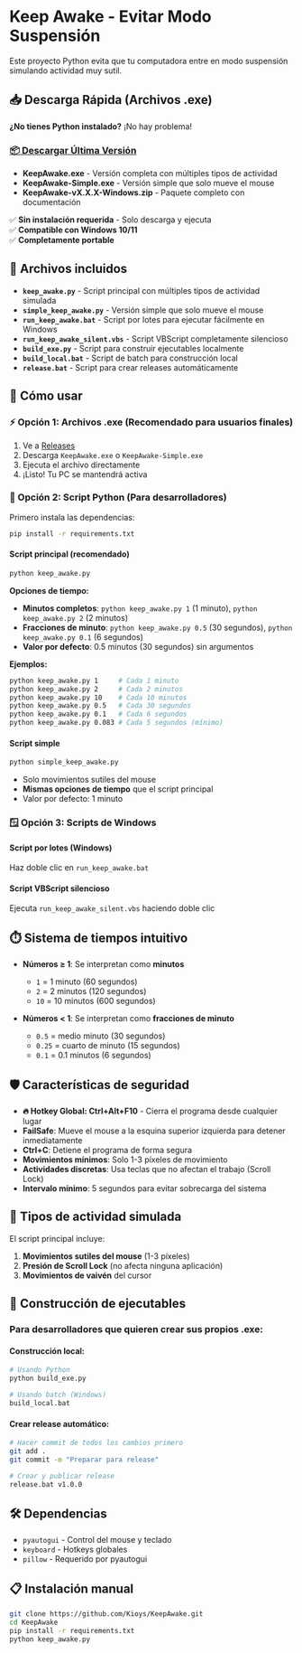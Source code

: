 # Keep Awake - Evitar Modo Suspensión

Este proyecto Python evita que tu computadora entre en modo suspensión simulando actividad muy sutil.

## 📥 Descarga Rápida (Archivos .exe)

**¿No tienes Python instalado?** ¡No hay problema!

### [📦 Descargar Última Versión](../../releases/latest)

- **KeepAwake.exe** - Versión completa con múltiples tipos de actividad
- **KeepAwake-Simple.exe** - Versión simple que solo mueve el mouse
- **KeepAwake-vX.X.X-Windows.zip** - Paquete completo con documentación

✅ **Sin instalación requerida** - Solo descarga y ejecuta  
✅ **Compatible con Windows 10/11**  
✅ **Completamente portable**

## 📁 Archivos incluidos

- **`keep_awake.py`** - Script principal con múltiples tipos de actividad simulada
- **`simple_keep_awake.py`** - Versión simple que solo mueve el mouse
- **`run_keep_awake.bat`** - Script por lotes para ejecutar fácilmente en Windows
- **`run_keep_awake_silent.vbs`** - Script VBScript completamente silencioso
- **`build_exe.py`** - Script para construir ejecutables localmente
- **`build_local.bat`** - Script de batch para construcción local
- **`release.bat`** - Script para crear releases automáticamente

## 🚀 Cómo usar

### ⚡ Opción 1: Archivos .exe (Recomendado para usuarios finales)

1. Ve a [Releases](../../releases/latest)
2. Descarga `KeepAwake.exe` o `KeepAwake-Simple.exe`
3. Ejecuta el archivo directamente
4. ¡Listo! Tu PC se mantendrá activa

### 🐍 Opción 2: Script Python (Para desarrolladores)

Primero instala las dependencias:
```bash
pip install -r requirements.txt
```

#### Script principal (recomendado)
```bash
python keep_awake.py
```

**Opciones de tiempo:**
- **Minutos completos**: `python keep_awake.py 1` (1 minuto), `python keep_awake.py 2` (2 minutos)
- **Fracciones de minuto**: `python keep_awake.py 0.5` (30 segundos), `python keep_awake.py 0.1` (6 segundos)
- **Valor por defecto**: 0.5 minutos (30 segundos) sin argumentos

**Ejemplos:**
```bash
python keep_awake.py 1     # Cada 1 minuto
python keep_awake.py 2     # Cada 2 minutos
python keep_awake.py 10    # Cada 10 minutos
python keep_awake.py 0.5   # Cada 30 segundos
python keep_awake.py 0.1   # Cada 6 segundos
python keep_awake.py 0.083 # Cada 5 segundos (mínimo)
```

#### Script simple
```bash
python simple_keep_awake.py
```
- Solo movimientos sutiles del mouse
- **Mismas opciones de tiempo** que el script principal
- Valor por defecto: 1 minuto

### 🪟 Opción 3: Scripts de Windows

#### Script por lotes (Windows)
Haz doble clic en `run_keep_awake.bat`

#### Script VBScript silencioso
Ejecuta `run_keep_awake_silent.vbs` haciendo doble clic

## ⏱️ Sistema de tiempos intuitivo

- **Números ≥ 1**: Se interpretan como **minutos**
  - `1` = 1 minuto (60 segundos)
  - `2` = 2 minutos (120 segundos)
  - `10` = 10 minutos (600 segundos)

- **Números < 1**: Se interpretan como **fracciones de minuto**
  - `0.5` = medio minuto (30 segundos)
  - `0.25` = cuarto de minuto (15 segundos)
  - `0.1` = 0.1 minutos (6 segundos)

## 🛡️ Características de seguridad

- **🔥 Hotkey Global: Ctrl+Alt+F10** - Cierra el programa desde cualquier lugar
- **FailSafe**: Mueve el mouse a la esquina superior izquierda para detener inmediatamente
- **Ctrl+C**: Detiene el programa de forma segura
- **Movimientos mínimos**: Solo 1-3 píxeles de movimiento
- **Actividades discretas**: Usa teclas que no afectan el trabajo (Scroll Lock)
- **Intervalo mínimo**: 5 segundos para evitar sobrecarga del sistema

## 🎯 Tipos de actividad simulada

El script principal incluye:
1. **Movimientos sutiles del mouse** (1-3 píxeles)
2. **Presión de Scroll Lock** (no afecta ninguna aplicación)
3. **Movimientos de vaivén** del cursor

## 🔧 Construcción de ejecutables

### Para desarrolladores que quieren crear sus propios .exe:

#### Construcción local:
```bash
# Usando Python
python build_exe.py

# Usando batch (Windows)
build_local.bat
```

#### Crear release automático:
```bash
# Hacer commit de todos los cambios primero
git add .
git commit -m "Preparar para release"

# Crear y publicar release
release.bat v1.0.0
```

## 🛠️ Dependencias

- `pyautogui` - Control del mouse y teclado
- `keyboard` - Hotkeys globales
- `pillow` - Requerido por pyautogui

## 📋 Instalación manual

```bash
git clone https://github.com/Kioys/KeepAwake.git
cd KeepAwake
pip install -r requirements.txt
python keep_awake.py
```